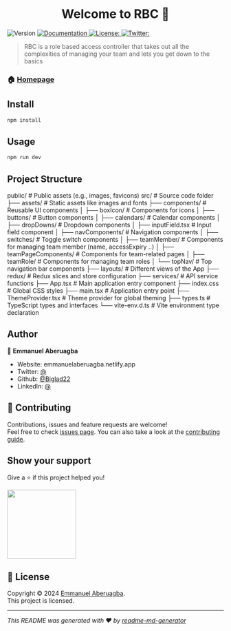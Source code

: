 <h1 align="center">Welcome to RBC 👋</h1>
<p>
  <img alt="Version" src="https://img.shields.io/badge/version-1.00-blue.svg?cacheSeconds=2592000" />
  <a href=" " target="_blank">
    <img alt="Documentation" src="https://img.shields.io/badge/documentation-yes-brightgreen.svg" />
  </a>
  <a href=" " target="_blank">
    <img alt="License:  " src="https://img.shields.io/badge/License- -yellow.svg" />
  </a>
  <a href="https://twitter.com/ " target="_blank">
    <img alt="Twitter:  " src="https://img.shields.io/twitter/follow/ .svg?style=social" />
  </a>
</p>

> RBC is a role based access controller that takes out all the complexities of managing your team and lets you get down to the basics

### 🏠 [Homepage](app.tsx)

## Install

```sh
npm install
```

## Usage

```sh
npm run dev
```

## Project Structure

public/                 # Public assets (e.g., images, favicons)
src/                    # Source code folder
  ├── assets/           # Static assets like images and fonts
  ├── components/       # Reusable UI components
  │   ├── boxIcon/              # Components for icons
  │   ├── buttons/              # Button components
  │   ├── calendars/            # Calendar components
  │   ├── dropDowns/            # Dropdown components
  │   ├── inputField.tsx        # Input field component
  │   ├── navComponents/        # Navigation components
  │   ├── switches/             # Toggle switch components
  │   ├── teamMember/           # Components for managing team member (name, accessExpiry ..)
  │   ├── teamPageComponents/   # Components for team-related pages
  │   ├── teamRole/             # Components for managing team roles
  │   └── topNav/               # Top navigation bar components
  ├── layouts/          # Different views of the App 
  ├── redux/            # Redux slices and store configuration
  ├── services/         # API service functions
  ├── App.tsx           # Main application entry component
  ├── index.css         # Global CSS styles
  ├── main.tsx          # Application entry point
  ├── ThemeProvider.tsx # Theme provider for global theming
  ├── types.ts          # TypeScript types and interfaces
  └── vite-env.d.ts     # Vite environment type declaration


## Author

👤 **Emmanuel Aberuagba**

* Website: emmanuelaberuagba.netlify.app
* Twitter: [@ ](https://twitter.com/ )
* Github: [@Biglad22](https://github.com/Biglad22)
* LinkedIn: [@ ](https://linkedin.com/in/ )

## 🤝 Contributing

Contributions, issues and feature requests are welcome!<br />Feel free to check [issues page]( ). You can also take a look at the [contributing guide]( ).

## Show your support

Give a ⭐️ if this project helped you!

<a href="https://www.patreon.com/ ">
  <img src="https://c5.patreon.com/external/logo/become_a_patron_button@2x.png" width="160">
</a>

## 📝 License

Copyright © 2024 [Emmanuel Aberuagba](https://github.com/Biglad22).<br />
This project is [ ]( ) licensed.

***
_This README was generated with ❤️ by [readme-md-generator](https://github.com/kefranabg/readme-md-generator)_